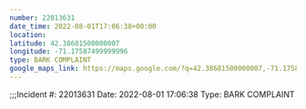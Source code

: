 ```yaml
---
number: 22013631
date_time: 2022-08-01T17:06:38+00:00
location: 
latitude: 42.38681500000007
longitude: -71.17587499999996
type: BARK COMPLAINT
google_maps_link: https://maps.google.com/?q=42.38681500000007,-71.17587499999996
---
```


;;;Incident #: 22013631  Date: 2022-08-01 17:06:38   Type: BARK COMPLAINT
